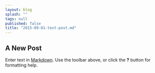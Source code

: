 ```yaml
---
layout: blog
splash: ""
tags: null
published: false
title: "2015-09-01-test-post.md"
---
```


## A New Post

Enter text in [Markdown](http://daringfireball.net/projects/markdown/). Use the toolbar above, or click the **?** button for formatting help.
